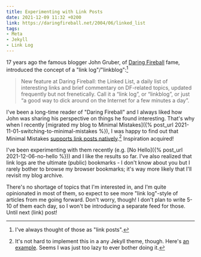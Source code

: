 ```yaml
---
title: Experimenting with Link Posts
date: 2021-12-09 11:32 +0200
link: https://daringfireball.net/2004/06/linked_list
tags:
- Meta
- Jekyll
- Link Log
---
```


17 years ago the famous blogger John Gruber, of [Daring Fireball](https://daringfireball.net) fame, introduced the concept of
a "link log"/"linkblog":[^1]

> New feature at Daring Fireball: the Linked List, a daily list of interesting links and brief commentary on DF-related topics, updated frequently but not frenetically. Call it a “link log”, or “linkblog”, or just “a good way to dick around on the Internet for a few minutes a day”.

I've been a long-time reader of "Daring Fireball" and I always liked how
John was sharing his perspective on things he found interesting. That's why when
I recently [migrated my blog to Minimal Mistakes]({% post_url 2021-11-01-switching-to-minimal-mistakes %}), I was happy to find out that Minimal Mistakes [supports link posts natively](https://mmistakes.github.io/minimal-mistakes/post%20formats/post-link/).[^2] Inspiration acquired!

I've been experimenting with them recently (e.g. [No Hello]({% post_url 2021-12-06-no-hello %})) and I like the results so far. I've also realized that link logs are the ultimate (public) bookmarks - I don't know about you but I rarely bother to browse my browser bookmarks; it's way more likely that I'll revisit my blog archive.

There's no shortage of topics that I'm interested in, and I'm quite opinionated
in most of them, so expect to see more "link log"-style of articles from me
going forward.  Don't worry, though! I don't plan to write 5-10 of them each day, so I
won't be introducing a separate feed for those. Until next (link) post!

[^1]: I've always thought of those as "link posts".
[^2]: It's not hard to implement this in a any Jekyll theme, though. Here's [an example](https://danromero.org/jekyll-linklog.html). Seems I was just too lazy to ever bother doing it.
